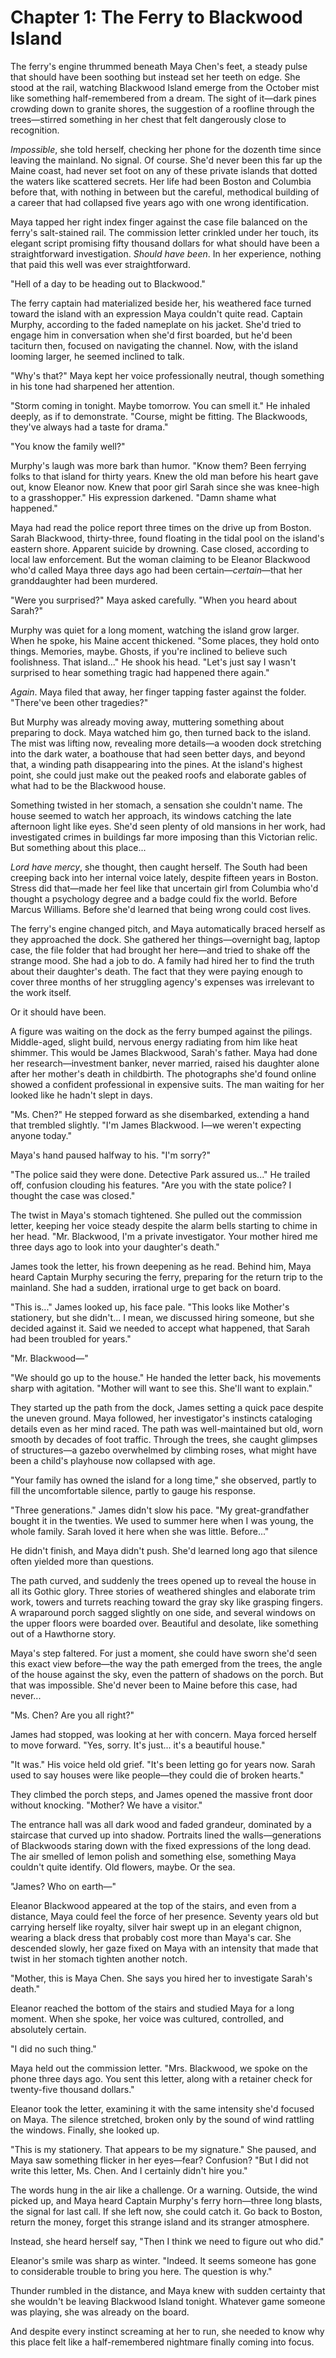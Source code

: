 # Chapter 1: The Ferry to Blackwood Island

The ferry's engine thrummed beneath Maya Chen's feet, a steady pulse that should have been soothing but instead set her teeth on edge. She stood at the rail, watching Blackwood Island emerge from the October mist like something half-remembered from a dream. The sight of it—dark pines crowding down to granite shores, the suggestion of a roofline through the trees—stirred something in her chest that felt dangerously close to recognition.

*Impossible*, she told herself, checking her phone for the dozenth time since leaving the mainland. No signal. Of course. She'd never been this far up the Maine coast, had never set foot on any of these private islands that dotted the waters like scattered secrets. Her life had been Boston and Columbia before that, with nothing in between but the careful, methodical building of a career that had collapsed five years ago with one wrong identification.

Maya tapped her right index finger against the case file balanced on the ferry's salt-stained rail. The commission letter crinkled under her touch, its elegant script promising fifty thousand dollars for what should have been a straightforward investigation. *Should have been*. In her experience, nothing that paid this well was ever straightforward.

"Hell of a day to be heading out to Blackwood."

The ferry captain had materialized beside her, his weathered face turned toward the island with an expression Maya couldn't quite read. Captain Murphy, according to the faded nameplate on his jacket. She'd tried to engage him in conversation when she'd first boarded, but he'd been taciturn then, focused on navigating the channel. Now, with the island looming larger, he seemed inclined to talk.

"Why's that?" Maya kept her voice professionally neutral, though something in his tone had sharpened her attention.

"Storm coming in tonight. Maybe tomorrow. You can smell it." He inhaled deeply, as if to demonstrate. "Course, might be fitting. The Blackwoods, they've always had a taste for drama."

"You know the family well?"

Murphy's laugh was more bark than humor. "Know them? Been ferrying folks to that island for thirty years. Knew the old man before his heart gave out, know Eleanor now. Knew that poor girl Sarah since she was knee-high to a grasshopper." His expression darkened. "Damn shame what happened."

Maya had read the police report three times on the drive up from Boston. Sarah Blackwood, thirty-three, found floating in the tidal pool on the island's eastern shore. Apparent suicide by drowning. Case closed, according to local law enforcement. But the woman claiming to be Eleanor Blackwood who'd called Maya three days ago had been certain—*certain*—that her granddaughter had been murdered.

"Were you surprised?" Maya asked carefully. "When you heard about Sarah?"

Murphy was quiet for a long moment, watching the island grow larger. When he spoke, his Maine accent thickened. "Some places, they hold onto things. Memories, maybe. Ghosts, if you're inclined to believe such foolishness. That island..." He shook his head. "Let's just say I wasn't surprised to hear something tragic had happened there again."

*Again*. Maya filed that away, her finger tapping faster against the folder. "There've been other tragedies?"

But Murphy was already moving away, muttering something about preparing to dock. Maya watched him go, then turned back to the island. The mist was lifting now, revealing more details—a wooden dock stretching into the dark water, a boathouse that had seen better days, and beyond that, a winding path disappearing into the pines. At the island's highest point, she could just make out the peaked roofs and elaborate gables of what had to be the Blackwood house.

Something twisted in her stomach, a sensation she couldn't name. The house seemed to watch her approach, its windows catching the late afternoon light like eyes. She'd seen plenty of old mansions in her work, had investigated crimes in buildings far more imposing than this Victorian relic. But something about this place...

*Lord have mercy*, she thought, then caught herself. The South had been creeping back into her internal voice lately, despite fifteen years in Boston. Stress did that—made her feel like that uncertain girl from Columbia who'd thought a psychology degree and a badge could fix the world. Before Marcus Williams. Before she'd learned that being wrong could cost lives.

The ferry's engine changed pitch, and Maya automatically braced herself as they approached the dock. She gathered her things—overnight bag, laptop case, the file folder that had brought her here—and tried to shake off the strange mood. She had a job to do. A family had hired her to find the truth about their daughter's death. The fact that they were paying enough to cover three months of her struggling agency's expenses was irrelevant to the work itself.

Or it should have been.

A figure was waiting on the dock as the ferry bumped against the pilings. Middle-aged, slight build, nervous energy radiating from him like heat shimmer. This would be James Blackwood, Sarah's father. Maya had done her research—investment banker, never married, raised his daughter alone after her mother's death in childbirth. The photographs she'd found online showed a confident professional in expensive suits. The man waiting for her looked like he hadn't slept in days.

"Ms. Chen?" He stepped forward as she disembarked, extending a hand that trembled slightly. "I'm James Blackwood. I—we weren't expecting anyone today."

Maya's hand paused halfway to his. "I'm sorry?"

"The police said they were done. Detective Park assured us..." He trailed off, confusion clouding his features. "Are you with the state police? I thought the case was closed."

The twist in Maya's stomach tightened. She pulled out the commission letter, keeping her voice steady despite the alarm bells starting to chime in her head. "Mr. Blackwood, I'm a private investigator. Your mother hired me three days ago to look into your daughter's death."

James took the letter, his frown deepening as he read. Behind him, Maya heard Captain Murphy securing the ferry, preparing for the return trip to the mainland. She had a sudden, irrational urge to get back on board.

"This is..." James looked up, his face pale. "This looks like Mother's stationery, but she didn't... I mean, we discussed hiring someone, but she decided against it. Said we needed to accept what happened, that Sarah had been troubled for years."

"Mr. Blackwood—"

"We should go up to the house." He handed the letter back, his movements sharp with agitation. "Mother will want to see this. She'll want to explain."

They started up the path from the dock, James setting a quick pace despite the uneven ground. Maya followed, her investigator's instincts cataloging details even as her mind raced. The path was well-maintained but old, worn smooth by decades of foot traffic. Through the trees, she caught glimpses of structures—a gazebo overwhelmed by climbing roses, what might have been a child's playhouse now collapsed with age.

"Your family has owned the island for a long time," she observed, partly to fill the uncomfortable silence, partly to gauge his response.

"Three generations." James didn't slow his pace. "My great-grandfather bought it in the twenties. We used to summer here when I was young, the whole family. Sarah loved it here when she was little. Before..."

He didn't finish, and Maya didn't push. She'd learned long ago that silence often yielded more than questions.

The path curved, and suddenly the trees opened up to reveal the house in all its Gothic glory. Three stories of weathered shingles and elaborate trim work, towers and turrets reaching toward the gray sky like grasping fingers. A wraparound porch sagged slightly on one side, and several windows on the upper floors were boarded over. Beautiful and desolate, like something out of a Hawthorne story.

Maya's step faltered. For just a moment, she could have sworn she'd seen this exact view before—the way the path emerged from the trees, the angle of the house against the sky, even the pattern of shadows on the porch. But that was impossible. She'd never been to Maine before this case, had never...

"Ms. Chen? Are you all right?"

James had stopped, was looking at her with concern. Maya forced herself to move forward. "Yes, sorry. It's just... it's a beautiful house."

"It was." His voice held old grief. "It's been letting go for years now. Sarah used to say houses were like people—they could die of broken hearts."

They climbed the porch steps, and James opened the massive front door without knocking. "Mother? We have a visitor."

The entrance hall was all dark wood and faded grandeur, dominated by a staircase that curved up into shadow. Portraits lined the walls—generations of Blackwoods staring down with the fixed expressions of the long dead. The air smelled of lemon polish and something else, something Maya couldn't quite identify. Old flowers, maybe. Or the sea.

"James? Who on earth—"

Eleanor Blackwood appeared at the top of the stairs, and even from a distance, Maya could feel the force of her presence. Seventy years old but carrying herself like royalty, silver hair swept up in an elegant chignon, wearing a black dress that probably cost more than Maya's car. She descended slowly, her gaze fixed on Maya with an intensity that made that twist in her stomach tighten another notch.

"Mother, this is Maya Chen. She says you hired her to investigate Sarah's death."

Eleanor reached the bottom of the stairs and studied Maya for a long moment. When she spoke, her voice was cultured, controlled, and absolutely certain.

"I did no such thing."

Maya held out the commission letter. "Mrs. Blackwood, we spoke on the phone three days ago. You sent this letter, along with a retainer check for twenty-five thousand dollars."

Eleanor took the letter, examining it with the same intensity she'd focused on Maya. The silence stretched, broken only by the sound of wind rattling the windows. Finally, she looked up.

"This is my stationery. That appears to be my signature." She paused, and Maya saw something flicker in her eyes—fear? Confusion? "But I did not write this letter, Ms. Chen. And I certainly didn't hire you."

The words hung in the air like a challenge. Or a warning. Outside, the wind picked up, and Maya heard Captain Murphy's ferry horn—three long blasts, the signal for last call. If she left now, she could catch it. Go back to Boston, return the money, forget this strange island and its stranger atmosphere.

Instead, she heard herself say, "Then I think we need to figure out who did."

Eleanor's smile was sharp as winter. "Indeed. It seems someone has gone to considerable trouble to bring you here. The question is why."

Thunder rumbled in the distance, and Maya knew with sudden certainty that she wouldn't be leaving Blackwood Island tonight. Whatever game someone was playing, she was already on the board.

And despite every instinct screaming at her to run, she needed to know why this place felt like a half-remembered nightmare finally coming into focus.
